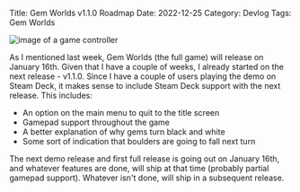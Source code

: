 Title: Gem Worlds v1.1.0 Roadmap
Date: 2022-12-25
Category: Devlog
Tags: Gem Worlds

![image of a game controller](https://i.imgur.com/SgN7JFx.png)

As I mentioned last week, Gem Worlds (the full game) will release on January 16th. Given that I have a couple of weeks, I already started on the next release - v1.1.0. Since I have a couple of users playing the demo on Steam Deck, it makes sense to include Steam Deck support with the next release. This includes:

- An option on the main menu to quit to the title screen
- Gamepad support throughout the game
- A better explanation of why gems turn black and white
- Some sort of indication that boulders are going to fall next turn

The next demo release and first full release is going out on January 16th, and whatever features are done, will ship at that time (probably partial gamepad support). Whatever isn't done, will ship in a subsequent release.
